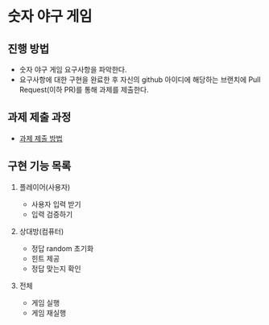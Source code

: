 # 숫자 야구 게임
## 진행 방법
* 숫자 야구 게임 요구사항을 파악한다.
* 요구사항에 대한 구현을 완료한 후 자신의 github 아이디에 해당하는 브랜치에 Pull Request(이하 PR)를 통해 과제를 제출한다.

## 과제 제출 과정
* [과제 제출 방법](https://github.com/next-step/nextstep-docs/tree/master/precourse)

## 구현 기능 목록

1. 플레이어(사용자)
    * 사용자 입력 받기
    * 입력 검증하기
   

2. 상대방(컴퓨터)
    * 정답 random 초기화
    * 힌트 제공
    * 정답 맞는지 확인
   

3. 전체
   * 게임 실행
   * 게임 재실행
